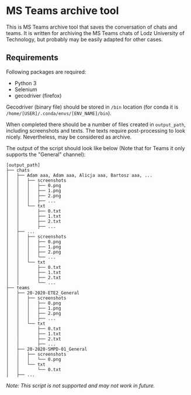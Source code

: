 # MS Teams archive tool

This is MS Teams archive tool that saves the conversation of chats and teams.
It is written for archiving the MS Teams chats of Lodz University of Technology, but probably may be easily adapted for other cases.

## Requirements

Following packages are required:
* Python 3
* Selenium
* gecodriver (firefox)

Gecodriver (binary file) should be stored in `/bin` location (for conda it is `/home/[USER]/.conda/envs/[ENV_NAME]/bin`).

When completed there should be a number of files created in `output_path`, including screenshots and texts. The texts require post-processing to look nicely. Nevertheless, may be considered as archive.

The output of the script should look like below (Note that for Teams it only supports the "General" channel):

```
[output_path]
├── chats
│   ├── Adam aaa, Adam aaa, Alicja aaa, Bartosz aaa, ...
│   │   ├── screenshots
│   │   │   ├── 0.png
│   │   │   ├── 1.png
│   │   │   ├── 2.png
│   │   │   ├── ...
│   │   └── txt
│   │       ├── 0.txt
│   │       ├── 1.txt
│   │       ├── 2.txt
│   │       ├── ...
│   ├── ...
│   │   ├── screenshots
│   │   │   ├── 0.png
│   │   │   ├── 1.png
│   │   │   ├── 2.png
│   │   │   └── ...
│   │   └── txt
│   │       ├── 0.txt
│   │       ├── 1.txt
│   │       ├── 2.txt
│   │       └── ...
├── teams
│   ├── 20-2020-ETE2_General
│   │   ├── screenshots
│   │   │   ├── 0.png
│   │   │   ├── 1.png
│   │   │   ├── 2.png
│   │   │   ├── ...
│   │   └── txt
│   │       ├── 0.txt
│   │       ├── 1.txt
│   │       ├── 2.txt
│   │       ├── ...
│   ├── 20-2020-SMPD-01_General
│   │   ├── screenshots
│   │   │   └── 0.png
│   │   └── txt
│   │       └── 0.txt
│   ├── ...

```

*Note: This script is not supported and may not work in future.*
